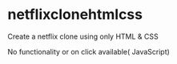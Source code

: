 # netflixclonehtmlcss

Create a netflix clone using only HTML & CSS

No functionality or on click available( JavaScript)
